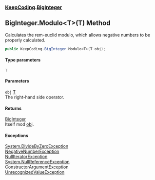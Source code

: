 ### [KeepCoding](KeepCoding.md 'KeepCoding').[BigInteger](KeepCoding_BigInteger.md 'KeepCoding.BigInteger')
## BigInteger.Modulo&lt;T&gt;(T) Method
Calculates the rem-euclid modulo, which allows negative numbers to be properly calculated.  
```csharp
public KeepCoding.BigInteger Modulo<T>(T obj);
```
#### Type parameters
<a name='KeepCoding_BigInteger_Modulo_T_(T)_T'></a>
`T`  
  
#### Parameters
<a name='KeepCoding_BigInteger_Modulo_T_(T)_obj'></a>
`obj` [T](KeepCoding_BigInteger_Modulo_T_(T).md#KeepCoding_BigInteger_Modulo_T_(T)_T 'KeepCoding.BigInteger.Modulo&lt;T&gt;(T).T')  
The right-hand side operator.
  
#### Returns
[BigInteger](KeepCoding_BigInteger.md 'KeepCoding.BigInteger')  
Itself mod [obj](KeepCoding_BigInteger_Modulo_T_(T).md#KeepCoding_BigInteger_Modulo_T_(T)_obj 'KeepCoding.BigInteger.Modulo&lt;T&gt;(T).obj').
#### Exceptions
[System.DivideByZeroException](https://docs.microsoft.com/en-us/dotnet/api/System.DivideByZeroException 'System.DivideByZeroException')  
[NegativeNumberException](KeepCoding_NegativeNumberException.md 'KeepCoding.NegativeNumberException')  
[NullIteratorException](KeepCoding_NullIteratorException.md 'KeepCoding.NullIteratorException')  
[System.NullReferenceException](https://docs.microsoft.com/en-us/dotnet/api/System.NullReferenceException 'System.NullReferenceException')  
[ConstructorArgumentException](KeepCoding_ConstructorArgumentException.md 'KeepCoding.ConstructorArgumentException')  
[UnrecognizedValueException](KeepCoding_UnrecognizedValueException.md 'KeepCoding.UnrecognizedValueException')  
